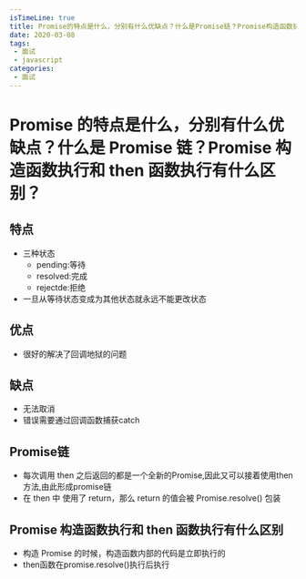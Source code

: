 ```yaml
---
isTimeLine: true
title: Promise的特点是什么，分别有什么优缺点？什么是Promise链？Promise构造函数执行和then函数执行有什么区别？
date: 2020-03-08
tags:
 - 面试
 - javascript
categories:
 - 面试
---
```

# Promise 的特点是什么，分别有什么优缺点？什么是 Promise 链？Promise 构造函数执行和 then 函数执行有什么区别？

## 特点
* 三种状态
  * pending:等待
  * resolved:完成
  * rejectde:拒绝
* 一旦从等待状态变成为其他状态就永远不能更改状态

## 优点
* 很好的解决了回调地狱的问题

## 缺点
* 无法取消
* 错误需要通过回调函数捕获catch

## Promise链
* 每次调用 then 之后返回的都是一个全新的Promise,因此又可以接着使用then方法,由此形成promise链
* 在 then 中 使用了 return，那么 return 的值会被 Promise.resolve() 包装


## Promise 构造函数执行和 then 函数执行有什么区别
* 构造 Promise 的时候，构造函数内部的代码是立即执行的
* then函数在promise.resolve()执行后执行

<comment/>
<tongji/>